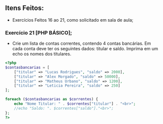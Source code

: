 ## Itens Feitos:

* Exercícios Feitos 16 ao 21, como solicitado em sala de aula;

### Exercício 21 [PHP BÁSICO];

* Crie um lista de contas correntes, contendo 4 contas bancárias. 
Em cada conta deve ter os seguintes dados: titular e saldo.
Imprima em um echo os nomes dos titulares.


~~~ php
<?php
$contasbancarias = [
    ["titular" => "Lucas Rodrigues", "saldo" => 2000],
    ["titular" => "Alex Morgado", "saldo" => 50000],
    ["titular" => "Matheus Urbano", "saldo" => 1200],
    ["titular" => "Leticia Pereira", "saldo" => 250]
];

foreach ($contasbancarias as $correntes) {
    echo "Nome Titular: " . $correntes["titular"] . "<br>";
    //echo "Saldo: ". $correntes["saldo"]."<br>";
};
?>
~~~ 


